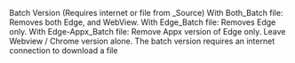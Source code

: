 Batch Version (Requires internet or file from _Source)
With Both_Batch file: Removes both Edge, and WebView.
With Edge_Batch file: Removes Edge only.
With Edge-Appx_Batch file: Remove Appx version of Edge only. Leave Webview / Chrome version alone.
The batch version requires an internet connection to download a file
